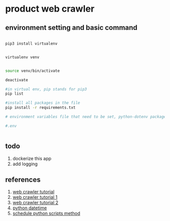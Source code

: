 # product web crawler



## environment setting and basic command
``` bash

pip3 install virtualenv


virtualenv venv


source venv/bin/activate

deactivate 

#in virtual env, pip stands for pip3
pip list

#install all packages in the file
pip install -r requirements.txt

# environment variables file that need to be set, python-dotenv package will pick up values from these files

#.env



```

## todo
1. dockerize this app
2. add logging


## references
1. [web crawler tutorial](https://medium.com/marketingdatascience/selenium%E6%95%99%E5%AD%B8-%E4%B8%80-%E5%A6%82%E4%BD%95%E4%BD%BF%E7%94%A8webdriver-send-keys-988816ce9bed)
2. [web crawler tutorial 1](https://titangene.github.io/article/python-crawler-note.html)
3. [web crawler tutorial 2](https://brightdata.com/blog/how-tos/how-to-use-beautiful-soup-for-web-scraping-with-python?kw=&cpn=18020763274&cam=aw_proxy-pmax_en___&utm_matchtype=&cq_src=google_ads&cq_cmp=18020763274&cq_term=&cq_plac=&cq_net=x&cq_plt=gp&utm_term=&utm_campaign=proxy-pmax_en&utm_source=adwords&utm_medium=ppc&utm_content=&hsa_acc=1393175403&hsa_cam=18020763274&hsa_grp=&hsa_ad=&hsa_src=x&hsa_tgt=&hsa_kw=&hsa_mt=&hsa_net=adwords&hsa_ver=3&gclid=Cj0KCQiA7bucBhCeARIsAIOwr-85cXyhZQmiaj6xAJSqNTOFPV3n6FnJ9ml6aroCpug2W1Dm2HfEMkMaAirYEALw_wcB)
4. [python datetime](https://www.freecodecamp.org/news/python-datetime-now-how-to-get-todays-date-and-time/)
5. [schedule python scripts method](https://nschdr.medium.com/running-scheduled-python-tasks-in-a-docker-container-bf9ea2e8a66c)
